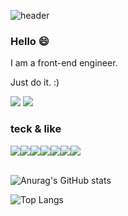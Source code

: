 

![header](https://capsule-render.vercel.app/api?height=150&text=I'm%20Roen!&type=venom&color=FFCD00&fontSize=40)

### Hello 😄
 
 I am a front-end engineer.
 
 Just do it. :)

 
<a href="https://Roen77.github.io" target="_blank"><img src="https://img.shields.io/badge/blog-FF8800?style=flat&logo=bloglovin&logoColor=000000"/></a>
<a href="mailto:gksthd12345@hanmail.net" target="_blank"><img src="https://img.shields.io/badge/gksthd12345@hanmail.net-4285F4?style=flat&logo=gmail&logoColor=000000"/></a>

### teck & like
<div style="display:flex;">
  <img src="https://img.shields.io/badge/Js-F7DF1E?style=flat-square&logo=javascript&logoColor=black"/>
  <img src="https://img.shields.io/badge/Ts-3178C6?style=flat-square&logo=typescript&logoColor=white"/>
 <img src="https://img.shields.io/badge/Python-3776AB?style=flat-square&logo=python&logoColor=white"/>
 <img src="https://img.shields.io/badge/React-61DAFB?style=flat-square&logo=react&logoColor=white"/>
<img src="https://img.shields.io/badge/React Native-40AEF0?style=flat-square&logo=react&logoColor=white"/>
 <img src="https://img.shields.io/badge/Next-000?style=flat-square&logo=next.js&logoColor=white"/>
  <img src="https://img.shields.io/badge/postgreSQL-4169E1?style=flat-square&logo=postgresql&logoColor=white"/>
</div>

<br/>

 

<!-- !!
**Roen77/Roen77** is a ✨ _special_ ✨ repository because its `README.md` (this file) appears on your GitHub profile. :)

Here are some ideas to get you started:

- 🔭 I’m currently working on ...
- 🌱 I’m currently learning ...
- 👯 I’m looking to collaborate on ...
- 🤔 I’m looking for help with ...
- 💬 Ask me about ...
- 📫 How to reach me: ...
- 😄 Pronouns: ...
- ⚡ Fun fact: ...
-->




![Anurag's GitHub stats](https://github-readme-stats.vercel.app/api?username=Roen77&hide=stars,issues,contribs&show_icons=true&include_all_commits=true&rank_icon=github)

![Top Langs](https://github-readme-stats.vercel.app/api/top-langs/?username=Roen77&langs_count=10&a&layout=compact)
